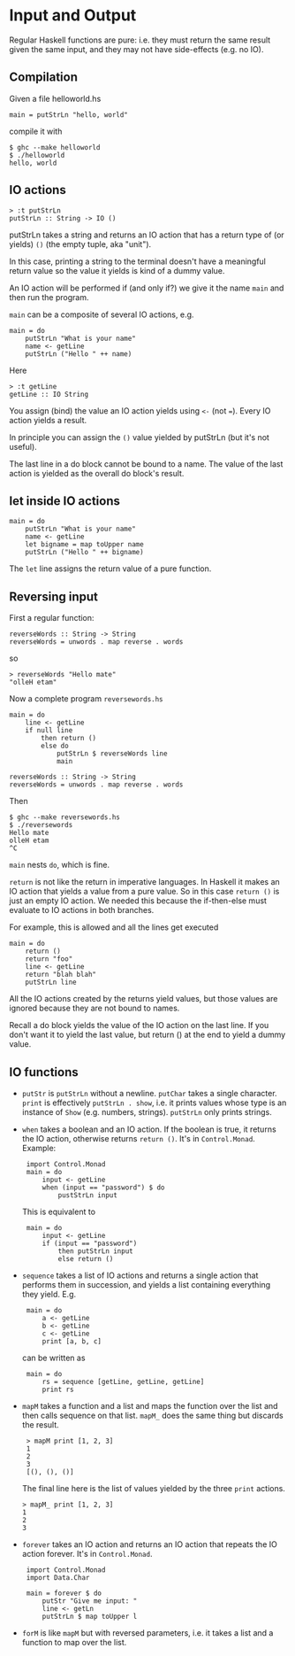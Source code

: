 # Input and Output

Regular Haskell functions are pure: i.e. they must return the same result
given the same input, and they may not have side-effects (e.g. no IO).

## Compilation

Given a file helloworld.hs

    main = putStrLn "hello, world"

compile it with

    $ ghc --make helloworld
    $ ./helloworld
    hello, world

## IO actions

    > :t putStrLn
    putStrLn :: String -> IO ()

putStrLn takes a string and returns an IO action that has a return type of (or
yields) `()` (the empty tuple, aka "unit").

In this case, printing a string to the terminal doesn't have a meaningful
return value so the value it yields is kind of a dummy value.

An IO action will be performed if (and only if?) we give it the name `main` and
then run the program.

`main` can be a composite of several IO actions, e.g.

    main = do
        putStrLn "What is your name"
        name <- getLine
        putStrLn ("Hello " ++ name)

Here

    > :t getLine
    getLine :: IO String

You assign (bind) the value an IO action yields using `<-` (not `=`). Every IO
action yields a result.

In principle you can assign the `()` value yielded by putStrLn (but it's not
useful).

The last line in a do block cannot be bound to a name. The value of the last
action is yielded as the overall do block's result.

## let inside IO actions

    main = do
        putStrLn "What is your name"
        name <- getLine
        let bigname = map toUpper name
        putStrLn ("Hello " ++ bigname)

The `let` line assigns the return value of a pure function.

## Reversing input

First a regular function:

    reverseWords :: String -> String
    reverseWords = unwords . map reverse . words

so

    > reverseWords "Hello mate"
    "olleH etam"

Now a complete program `reversewords.hs`

    main = do
        line <- getLine
        if null line
            then return ()
            else do
                putStrLn $ reverseWords line
                main

    reverseWords :: String -> String
    reverseWords = unwords . map reverse . words

Then

    $ ghc --make reversewords.hs
    $ ./reversewords
    Hello mate
    olleH etam
    ^C

`main` nests `do`, which is fine.

`return` is not like the return in imperative languages. In Haskell it makes an
IO action that yields a value from a pure value. So in this case `return ()` is
just an empty IO action. We needed this because the if-then-else must evaluate
to IO actions in both branches.

For example, this is allowed and all the lines get executed

    main = do
        return ()
        return "foo"
        line <- getLine
        return "blah blah"
        putStrLn line

All the IO actions created by the returns yield values, but those values are
ignored because they are not bound to names.

Recall a do block yields the value of the IO action on the last line. If you
don't want it to yield the last value, but return () at the end to yield a
dummy value.

## IO functions

 - `putStr` is `putStrLn` without a newline. `putChar` takes a single
   character. `print` is effectively `putStrLn . show`, i.e. it prints values
   whose type is an instance of `Show` (e.g. numbers, strings). `putStrLn` only
   prints strings.

 - `when` takes a boolean and an IO action. If the boolean is true, it returns
   the IO action, otherwise returns `return ()`. It's in `Control.Monad`.
   Example:

        import Control.Monad
        main = do
            input <- getLine
            when (input == "password") $ do
                pustStrLn input

    This is equivalent to

        main = do
            input <- getLine
            if (input == "password")
                then putStrLn input
                else return ()

 - `sequence` takes a list of IO actions and returns a single action that
   performs them in succession, and yields a list containing everything they
   yield. E.g.

        main = do
            a <- getLine
            b <- getLine
            c <- getLine
            print [a, b, c]

    can be written as

        main = do
            rs = sequence [getLine, getLine, getLine]
            print rs

 - `mapM` takes a function and a list and maps the function over the list and
   then calls sequence on that list. `mapM_` does the same thing but discards
   the result.

        > mapM print [1, 2, 3]
        1
        2
        3
        [(), (), ()]

    The final line here is the list of values yielded by the three `print`
    actions.

    ```
    > mapM_ print [1, 2, 3]
    1
    2
    3
    ```

 - `forever` takes an IO action and returns an IO action that repeats the IO
   action forever. It's in `Control.Monad`.

        import Control.Monad
        import Data.Char

        main = forever $ do
            putStr "Give me input: "
            line <- getLn
            putStrLn $ map toUpper l

 - `forM` is like `mapM` but with reversed parameters, i.e. it takes a list and
   a function to map over the list.
